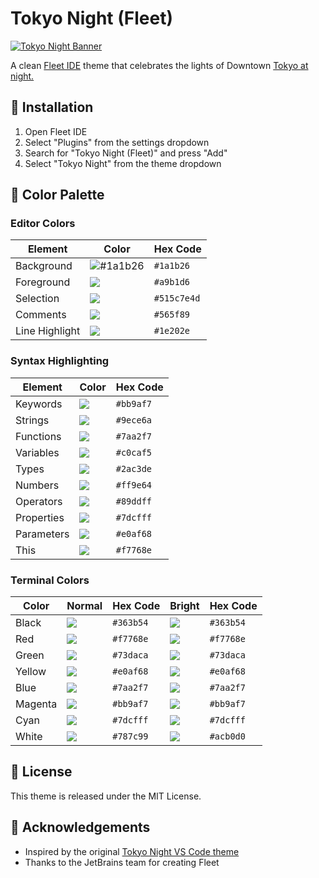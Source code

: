 # Tokyo Night (Fleet)

[![Tokyo Night Banner](https://images2.imgbox.com/85/ac/fpbtRAsS_o.png)](https://imgbox.com/fpbtRAsS)

A clean [Fleet IDE](https://jetbrains.com/fleet) theme that celebrates the lights of Downtown [Tokyo at night.](https://www.google.com/search?q=tokyo+night)

## 🚀 Installation

1. Open Fleet IDE
2. Select "Plugins" from the settings dropdown
3. Search for "Tokyo Night (Fleet)" and press "Add"
4. Select "Tokyo Night" from the theme dropdown

## 🎨 Color Palette

### Editor Colors

| Element | Color | Hex Code |
|---------|-------|----------|
| Background | ![#1a1b26](https://place-hold.it/15/1a1b26/1a1b26?text=+) | `#1a1b26` |
| Foreground | ![](https://place-hold.it/15/a9b1d6/a9b1d6?text=+) | `#a9b1d6` |
| Selection | ![](https://place-hold.it/15/515c7e/515c7e?text=+) | `#515c7e4d` |
| Comments | ![](https://place-hold.it/15/565f89/565f89?text=+) | `#565f89` |
| Line Highlight | ![](https://place-hold.it/15/1e202e/1e202e?text=+) | `#1e202e` |

### Syntax Highlighting

| Element | Color | Hex Code |
|---------|-------|----------|
| Keywords | ![](https://place-hold.it/15/bb9af7/bb9af7?text=+) | `#bb9af7` |
| Strings | ![](https://place-hold.it/15/9ece6a/9ece6a?text=+) | `#9ece6a` |
| Functions | ![](https://place-hold.it/15/7aa2f7/7aa2f7?text=+) | `#7aa2f7` |
| Variables | ![](https://place-hold.it/15/c0caf5/c0caf5?text=+) | `#c0caf5` |
| Types | ![](https://place-hold.it/15/2ac3de/2ac3de?text=+) | `#2ac3de` |
| Numbers | ![](https://place-hold.it/15/ff9e64/ff9e64?text=+) | `#ff9e64` |
| Operators | ![](https://place-hold.it/15/89ddff/89ddff?text=+) | `#89ddff` |
| Properties | ![](https://place-hold.it/15/7dcfff/7dcfff?text=+) | `#7dcfff` |
| Parameters | ![](https://place-hold.it/15/e0af68/e0af68?text=+) | `#e0af68` |
| This | ![](https://place-hold.it/15/f7768e/f7768e?text=+) | `#f7768e` |

### Terminal Colors

| Color | Normal | Hex Code | Bright | Hex Code |
|-------|--------|----------|--------|----------|
| Black | ![](https://place-hold.it/15/363b54/363b54?text=+) | `#363b54` | ![](https://place-hold.it/15/363b54/363b54?text=+) | `#363b54` |
| Red | ![](https://place-hold.it/15/f7768e/f7768e?text=+) | `#f7768e` | ![](https://place-hold.it/15/f7768e/f7768e?text=+) | `#f7768e` |
| Green | ![](https://place-hold.it/15/73daca/73daca?text=+) | `#73daca` | ![](https://place-hold.it/15/73daca/73daca?text=+) | `#73daca` |
| Yellow | ![](https://place-hold.it/15/e0af68/e0af68?text=+) | `#e0af68` | ![](https://place-hold.it/15/e0af68/e0af68?text=+) | `#e0af68` |
| Blue | ![](https://place-hold.it/15/7aa2f7/7aa2f7?text=+) | `#7aa2f7` | ![](https://place-hold.it/15/7aa2f7/7aa2f7?text=+) | `#7aa2f7` |
| Magenta | ![](https://place-hold.it/15/bb9af7/bb9af7?text=+) | `#bb9af7` | ![](https://place-hold.it/15/bb9af7/bb9af7?text=+) | `#bb9af7` |
| Cyan | ![](https://place-hold.it/15/7dcfff/7dcfff?text=+) | `#7dcfff` | ![](https://place-hold.it/15/7dcfff/7dcfff?text=+) | `#7dcfff` |
| White | ![](https://place-hold.it/15/787c99/787c99?text=+) | `#787c99` | ![](https://place-hold.it/15/acb0d0/acb0d0?text=+) | `#acb0d0` |

## 📜 License

This theme is released under the MIT License.

## 🙏 Acknowledgements

- Inspired by the original [Tokyo Night VS Code theme](https://github.com/tokyo-night/tokyo-night-vscode-theme)
- Thanks to the JetBrains team for creating Fleet
